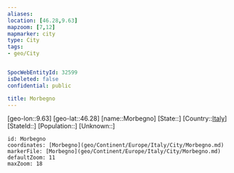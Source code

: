 ```yaml
---
aliases: 
location: [46.28,9.63]
mapzoom: [7,12] 
mapmarker: city 
type: City
tags:
- geo/City


SpocWebEntityId: 32599
isDeleted: false
confidential: public

title: Morbegno
---
```

[geo-lon::9.63]
[geo-lat::46.28]
[name::Morbegno]
[State::]
[Country::[Italy](geo/Continent/Europe/Italy.md)]
[StateId::]
[Population::]
[Unknown::]


```leaflet
id: Morbegno
coordinates: [Morbegno](geo/Continent/Europe/Italy/City/Morbegno.md)
markerFile: [Morbegno](geo/Continent/Europe/Italy/City/Morbegno.md)
defaultZoom: 11 
maxZoom: 18
```


